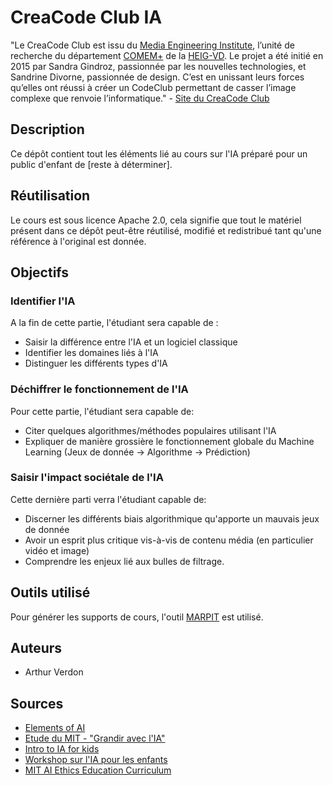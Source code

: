 # CreaCode Club IA

"Le CreaCode Club est issu du [Media Engineering Institute](http://mei.heig-vd.ch), l’unité de recherche du département [COMEM+](http://comem.ch/ "COMEM+") de la [HEIG-VD](http://www.heig-vd.ch). Le projet a été initié en 2015 par Sandra Gindroz, passionnée par les nouvelles technologies, et Sandrine Divorne, passionnée de design. C’est en unissant leurs forces qu’elles ont réussi à créer un CodeClub permettant de casser l’image complexe que renvoie l’informatique." - [Site du CreaCode Club](https://codeclub.heig-vd.ch)

## Description
Ce dépôt contient tout les éléments lié au cours sur l'IA préparé pour un public d'enfant de [reste à déterminer].

## Réutilisation
Le cours est sous licence Apache 2.0, cela signifie que tout le matériel présent dans ce dépôt peut-être réutilisé, modifié et redistribué tant qu'une référence à l'original est donnée.

## Objectifs

### Identifier l'IA
A la fin de cette partie, l'étudiant sera capable de :
-   Saisir la différence entre l'IA et un logiciel classique
-   Identifier les domaines liés à l'IA
-   Distinguer les différents types d'IA

### Déchiffrer le fonctionnement de l'IA
Pour cette partie, l'étudiant sera capable de:
-   Citer quelques algorithmes/méthodes populaires utilisant l'IA
-   Expliquer de manière grossière le fonctionnement globale du Machine Learning (Jeux de donnée → Algorithme → Prédiction)

### Saisir l'impact sociétale de l'IA
Cette dernière parti verra l'étudiant capable de:
-   Discerner les différents biais algorithmique qu'apporte un mauvais jeux de donnée
-   Avoir un esprit plus critique vis-à-vis de contenu média (en particulier vidéo et image)
-   Comprendre les enjeux lié aux bulles de filtrage.

## Outils utilisé
Pour générer les supports de cours, l'outil [MARPIT](https://marpit.marp.app/) est utilisé.

## Auteurs
- Arthur Verdon

## Sources
- [Elements of AI](https://course.elementsofai.com)
- [Etude du MIT - "Grandir avec l'IA"](https://dam-prod.media.mit.edu/x/2018/08/29/Growin_up_with_AI_Stefania_Druga_2018.pdf)
- [Intro to IA for kids](https://medium.com/eliza-effect/science-fiction-movie-trailers-and-youtube-videos-i-use-to-help-kids-understand-artificial-38a6c08d4652)
- [Workshop sur l'IA pour les enfants](https://medium.com/@_tlabs/ai-for-kids-it-is-our-responsibility-to-enable-children-worldwide-to-engage-with-artificial-ec0d5c627945)
- [MIT AI Ethics Education Curriculum](https://docs.google.com/document/d/1e9wx9oBg7CR0s5O7YnYHVmX7H7pnITfoDxNdrSGkp60/edit#heading=h.ictx1ljsx0z4)
<!--stackedit_data:
eyJoaXN0b3J5IjpbLTQwODI3MDE4OCwtNjk3ODQwMDU5LDc1OT
g1MzUxOCwtMTEwNzAyMjk1N119
-->